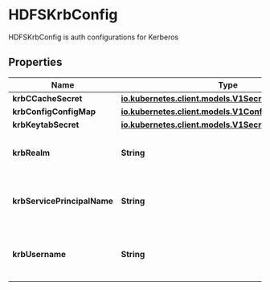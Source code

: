 

# HDFSKrbConfig

HDFSKrbConfig is auth configurations for Kerberos
## Properties

Name | Type | Description | Notes
------------ | ------------- | ------------- | -------------
**krbCCacheSecret** | [**io.kubernetes.client.models.V1SecretKeySelector**](io.kubernetes.client.models.V1SecretKeySelector.md) |  |  [optional]
**krbConfigConfigMap** | [**io.kubernetes.client.models.V1ConfigMapKeySelector**](io.kubernetes.client.models.V1ConfigMapKeySelector.md) |  |  [optional]
**krbKeytabSecret** | [**io.kubernetes.client.models.V1SecretKeySelector**](io.kubernetes.client.models.V1SecretKeySelector.md) |  |  [optional]
**krbRealm** | **String** | KrbRealm is the Kerberos realm used with Kerberos keytab It must be set if keytab is used. |  [optional]
**krbServicePrincipalName** | **String** | KrbServicePrincipalName is the principal name of Kerberos service It must be set if either ccache or keytab is used. |  [optional]
**krbUsername** | **String** | KrbUsername is the Kerberos username used with Kerberos keytab It must be set if keytab is used. |  [optional]



